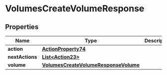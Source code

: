 

# VolumesCreateVolumeResponse


## Properties

| Name | Type | Description | Notes |
|------------ | ------------- | ------------- | -------------|
|**action** | [**ActionProperty74**](ActionProperty74.md) |  |  |
|**nextActions** | [**List&lt;Action23&gt;**](Action23.md) |  |  |
|**volume** | [**VolumesCreateVolumeResponseVolume**](VolumesCreateVolumeResponseVolume.md) |  |  |



